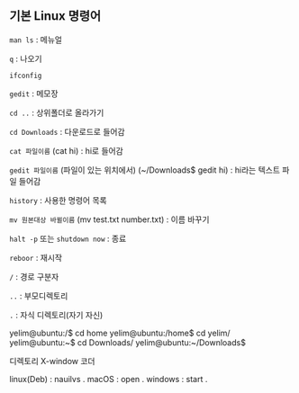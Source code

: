 ##  기본 Linux 명령어



`man ls` : 메뉴얼

`q` : 나오기

`ifconfig`

`gedit` : 메모장

`cd ..` : 상위폴더로 올라가기

`cd Downloads` : 다운로드로 들어감

`cat 파일이름` (cat hi) : hi로 들어감

`gedit 파일이름` (파일이 있는 위치에서) (~/Downloads$ gedit hi) : hi라는 텍스트 파일 들어감

`history` : 사용한 명령어 목록

`mv 원본대상 바뀔이름` (mv test.txt number.txt) : 이름 바꾸기

`halt -p` 또는 `shutdown now` : 종료

`reboor` : 재시작

`/` : 경로 구분자

`..` : 부모디렉토리

`.` : 자식 디렉토리(자기 자신)

yelim@ubuntu:/$ cd home
yelim@ubuntu:/home$ cd yelim/
yelim@ubuntu:~$ cd Downloads/
yelim@ubuntu:~/Downloads$

디렉토리 X-window 코더

linux(Deb) : nauilvs .
macOS : open .
windows : start . 

